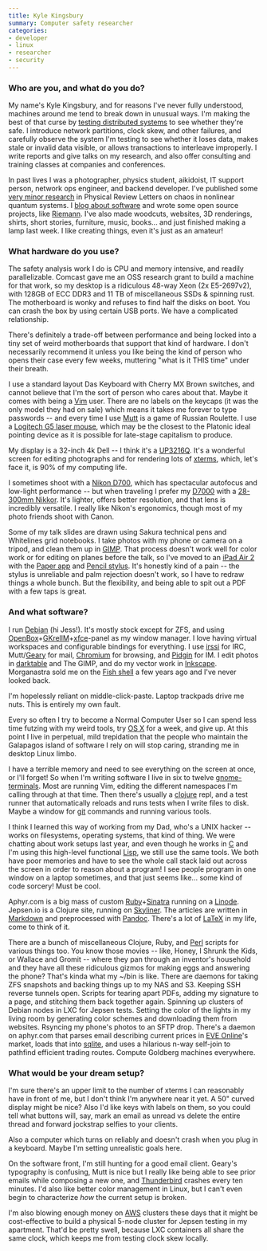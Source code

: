 ```yaml
---
title: Kyle Kingsbury
summary: Computer safety researcher
categories:
- developer
- linux
- researcher
- security
---
```


### Who are you, and what do you do?

My name's Kyle Kingsbury, and for reasons I've never fully understood, machines around me tend to break down in unusual ways. I'm making the best of that curse by [testing distributed systems](https://jepsen.io/ "Kyle's computer safety research company.") to see whether they're safe. I introduce network partitions, clock skew, and other failures, and carefully observe the system I'm testing to see whether it loses data, makes stale or invalid data visible, or allows transactions to interleave improperly. I write reports and give talks on my research, and also offer consulting and training classes at companies and conferences.

In past lives I was a photographer, physics student, aikidoist, IT support person, network ops engineer, and backend developer. I've published some [very minor research](https://arxiv.org/abs/0903.3931 "Kyle's chaos research paper.") in Physical Review Letters on chaos in nonlinear quantum systems. I [blog about software](https://aphyr.com/ "Kyle's personal website.") and wrote some open source projects, like [Riemann][]. I've also made woodcuts, websites, 3D renderings, shirts, short stories, furniture, music, books... and just finished making a lamp last week. I like creating things, even it's just as an amateur!

### What hardware do you use?

The safety analysis work I do is CPU and memory intensive, and readily parallelizable. Comcast gave me an OSS research grant to build a machine for that work, so my desktop is a ridiculous 48-way Xeon (2x E5-2697v2), with 128GB of ECC DDR3 and 11 TB of miscellaneous SSDs & spinning rust. The motherboard is wonky and refuses to find half the disks on boot. You can crash the box by using certain USB ports. We have a complicated relationship.

There's definitely a trade-off between performance and being locked into a tiny set of weird motherboards that support that kind of hardware. I don't necessarily recommend it unless you like being the kind of person who opens their case every few weeks, muttering "what is it THIS time" under their breath.

I use a standard layout Das Keyboard with Cherry MX Brown switches, and cannot believe that I'm the sort of person who cares about that. Maybe it comes with being a [Vim][] user. There are no labels on the keycaps (it was the only model they had on sale) which means it takes me forever to type passwords -- and every time I use [Mutt][] is a game of Russian Roulette. I use a [Logitech G5 laser mouse][g5-laser-mouse], which may be the closest to the Platonic ideal pointing device as it is possible for late-stage capitalism to produce.

My display is a 32-inch 4k Dell -- I think it's a [UP3216Q][up3216q]. It's a wonderful screen for editing photographs and for rendering lots of [xterms][xterm], which, let's face it, is 90% of my computing life.

I sometimes shoot with a [Nikon D700][d700], which has spectacular autofocus and low-light performance -- but when traveling I prefer my [D7000][] with a [28-300mm Nikkor][af-s-nikkor-28-300mm-f3.5-5.6g-ed-vr]. It's lighter, offers better resolution, and that lens is incredibly versatile. I really like Nikon's ergonomics, though most of my photo friends shoot with Canon.

Some of my talk slides are drawn using Sakura technical pens and Whitelines grid notebooks. I take photos with my phone or camera on a tripod, and clean them up in [GIMP][]. That process doesn't work well for color work or for editing on planes before the talk, so I've moved to an [iPad Air 2][ipad-air-2] with the [Paper app][paper-ios] and [Pencil stylus][pencil]. It's honestly kind of a pain -- the stylus is unreliable and palm rejection doesn't work, so I have to redraw things a whole bunch. But the flexibility, and being able to spit out a PDF with a few taps is great.

### And what software?

I run [Debian][] (hi Jess!). It's mostly stock except for ZFS, and using [OpenBox][]+[GKrellM][]+[xfce][]-panel as my window manager. I love having virtual workspaces and configurable bindings for everything. I use [irssi][] for IRC, Mutt/[Geary][] for mail, [Chromium][] for browsing, and [Pidgin][] for IM. I edit photos in [darktable][] and The GIMP, and do my vector work in [Inkscape][]. Morganastra sold me on the [Fish shell][fish] a few years ago and I've never looked back.

I'm hopelessly reliant on middle-click-paste. Laptop trackpads drive me nuts. This is entirely my own fault.

Every so often I try to become a Normal Computer User so I can spend less time futzing with my weird tools, try [OS X][macos] for a week, and give up. At this point I live in perpetual, mild trepidation that the people who maintain the Galapagos island of software I rely on will stop caring, stranding me in desktop Linux limbo.

I have a terrible memory and need to see everything on the screen at once, or I'll forget! So when I'm writing software I live in six to twelve [gnome-terminals][gnome-terminal]. Most are running Vim, editing the different namespaces I'm calling through at that time. Then there's usually a [clojure][] repl, and a test runner that automatically reloads and runs tests when I write files to disk. Maybe a window for [git][] commands and running various tools.

I think I learned this way of working from my Dad, who's a UNIX hacker -- works on filesystems, operating systems, that kind of thing. We were chatting about work setups last year, and even though he works in [C][] and I'm using this high-level functional [Lisp][], we still use the same tools. We both have poor memories and have to see the whole call stack laid out across the screen in order to reason about a program! I see people program in one window on a laptop sometimes, and that just seems like... some kind of code sorcery! Must be cool.

Aphyr.com is a big mass of custom [Ruby][]+[Sinatra][] running on a [Linode][]. Jepsen.io is a Clojure site, running on [Skyliner][]. The articles are written in [Markdown][] and preprocessed with [Pandoc][]. There's a lot of [LaTeX][] in my life, come to think of it.

There are a bunch of miscellaneous Clojure, Ruby, and [Perl][] scripts for various things too. You know those movies -- like, Honey, I Shrunk the Kids, or Wallace and Gromit -- where they pan through an inventor's household and they have all these ridiculous gizmos for making eggs and answering the phone? That's kinda what my ~/bin is like. There are daemons for taking ZFS snapshots and backing things up to my NAS and S3. Keeping SSH reverse tunnels open. Scripts for tearing apart PDFs, adding my signature to a page, and stitching them back together again. Spinning up clusters of Debian nodes in LXC for Jepsen tests. Setting the color of the lights in my living room by generating color schemes and downloading them from websites. Rsyncing my phone's photos to an SFTP drop. There's a daemon on aphyr.com that parses email describing current prices in [EVE Online][eve-online]'s market, loads that into [sqlite][], and uses a hilarious n-way self-join to pathfind efficient trading routes. Compute Goldberg machines everywhere.

### What would be your dream setup?

I'm sure there's an upper limit to the number of xterms I can reasonably have in front of me, but I don't think I'm anywhere near it yet. A 50" curved display might be nice? Also I'd like keys with labels on them, so you could tell what buttons will, say, mark an email as unread vs delete the entire thread and forward jockstrap selfies to your clients.

Also a computer which turns on reliably and doesn't crash when you plug in a keyboard. Maybe I'm setting unrealistic goals here.

On the software front, I'm still hunting for a good email client. Geary's typography is confusing, Mutt is nice but I really like being able to see prior emails while composing a new one, and [Thunderbird][] crashes every ten minutes. I'd also like better color management in Linux, but I can't even begin to characterize *how* the current setup is broken.

I'm also blowing enough money on [AWS][] clusters these days that it might be cost-effective to build a physical 5-node cluster for Jepsen testing in my apartment. That'd be pretty swell, because LXC containers all share the same clock, which keeps me from testing clock skew locally.

[af-s-nikkor-28-300mm-f3.5-5.6g-ed-vr]: https://www.nikonusa.com/en/Nikon-Products/Product/Camera-Lenses/AF-S-NIKKOR-28-300mm-f%252F3.5-5.6G-ED-VR.html "A zoom lens."
[aws]: https://aws.amazon.com/ "Amazon's web service platforms."
[c]: https://en.wikipedia.org/wiki/C_(programming_language) "A compiled programming language."
[chromium]: http://www.chromium.org/ "Open-source builds of the Chrome web browser."
[clojure]: https://en.wikipedia.org/wiki/Clojure "A dynamic programming language using the Java Virtual Machine."
[d7000]: https://www.nikonusa.com/en/Nikon-Products/Product/dslr-cameras/25468/D7000.html "A 16.2 megapixel DSLR."
[d700]: https://www.nikonusa.com/en/Nikon-Products/Product-Archive/Digital-SLR-Cameras/25444/D700.html "A 12.1 megapixel DSLR."
[darktable]: https://www.darktable.org/ "An open source photo workflow tool."
[debian]: https://www.debian.org/ "A Linux distribution."
[eve-online]: https://www.eveonline.com/ "A space-based MMO game."
[fish]: http://fishshell.com/ "A command-line shell."
[g5-laser-mouse]: https://www.amazon.com/Logitech-Laser-Mouse-Blue-Black/dp/B000ODN7VM "A mouse"
[geary]: https://wiki.gnome.org/Apps/Geary "An email client for GNOME."
[gimp]: https://www.gimp.org/ "An open-source image editor."
[git]: https://git-scm.com/ "A version control system."
[gkrellm]: http://gkrellm.srcbox.net "Linux system monitoring software."
[gnome-terminal]: https://en.wikipedia.org/wiki/GNOME_Terminal "A terminal application."
[inkscape]: https://inkscape.org/en/ "An open-source vector graphics program."
[ipad-air-2]: https://www.apple.com/ipad-air-2/ "A tablet device."
[irssi]: https://irssi.org/ "A CLI irc client."
[latex]: https://www.latex-project.org/ "Typesetting software."
[linode]: https://www.linode.com "A VPS hosting service."
[lisp]: https://en.wikipedia.org/wiki/Lisp_(programming_language) "An old programming language."
[macos]: https://en.wikipedia.org/wiki/MacOS "An operating system for Mac hardware."
[markdown]: https://daringfireball.net/projects/markdown/ "An email-like format for marking up text."
[mutt]: http://www.mutt.org/ "A command-line email client."
[openbox]: http://openbox.org/wiki/Main_Page "A window manager for *nix."
[pandoc]: https://pandoc.org/ "A Markdown document converter."
[paper-ios]: https://www.fiftythree.com/paper "A notebook/drawing app."
[pencil]: https://www.fiftythree.com/pencil "An iPad stylus."
[perl]: https://www.perl.org/ "An interpreted scripting language."
[pidgin]: http://www.pidgin.im/ "An open-source multi-protocol chat client."
[riemann]: http://riemann.io/ "A tool for monitoring distributed systems."
[ruby]: https://www.ruby-lang.org/en/ "An interpreted scripting language."
[sinatra]: http://www.sinatrarb.com "A lightweight Ruby web framework."
[skyliner]: https://www.skyliner.io/ "An AWS deployment service."
[sqlite]: http://www.sqlite.org/ "A self-contained database engine."
[thunderbird]: https://www.mozilla.org/en-US/thunderbird/ "An open-source cross-platform mail client."
[up3216q]: https://www.dell.com/en-us/work/shop/dell-ultrasharp-32-ultra-hd-4k-monitor-with-premiercolor-up3216q/apd/210-afln/monitors-monitor-accessories "A 32 inch monitor."
[vim]: https://www.vim.org/ "A command-line text editor."
[xfce]: https://www.xfce.org/ "A lightweight UNIX-like desktop environment."
[xterm]: https://en.wikipedia.org/wiki/Xterm "Terminal software for the X Window System."
